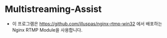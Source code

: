 # Multistreaming-Assist

* 이 프로그램은 https://github.com/illuspas/nginx-rtmp-win32 에서 배포하는 Nginx RTMP Module을 사용합니다.
